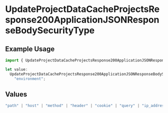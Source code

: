 # UpdateProjectDataCacheProjectsResponse200ApplicationJSONResponseBodySecurityType

## Example Usage

```typescript
import { UpdateProjectDataCacheProjectsResponse200ApplicationJSONResponseBodySecurityType } from "@vercel/sdk/models/updateprojectdatacacheop.js";

let value:
  UpdateProjectDataCacheProjectsResponse200ApplicationJSONResponseBodySecurityType =
    "environment";
```

## Values

```typescript
"path" | "host" | "method" | "header" | "cookie" | "query" | "ip_address" | "protocol" | "scheme" | "environment" | "region" | "initial_request_path"
```